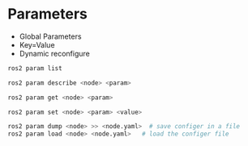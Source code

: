 # Parameters

* Global Parameters
* Key=Value
* Dynamic reconfigure

```bash
ros2 param list

ros2 param describe <node> <param>

ros2 param get <node> <param>

ros2 param set <node> <param> <value>

ros2 param dump <node> >> <node.yaml>  # save configer in a file
ros2 param load <node> <node.yaml>   # load the configer file
```
